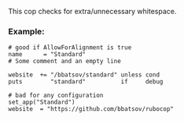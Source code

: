 This cop checks for extra/unnecessary whitespace.

### Example:

    # good if AllowForAlignment is true
    name      = "Standard"
    # Some comment and an empty line

    website  += "/bbatsov/standard" unless cond
    puts        "standard"          if     debug

    # bad for any configuration
    set_app("Standard")
    website  = "https://github.com/bbatsov/rubocop"
